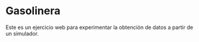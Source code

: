 # Gasolinera
Este es un ejercicio web para experimentar la obtención de datos a partir de un simulador.
